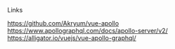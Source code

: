 Links

https://github.com/Akryum/vue-apollo
https://www.apollographql.com/docs/apollo-server/v2/
https://alligator.io/vuejs/vue-apollo-graphql/